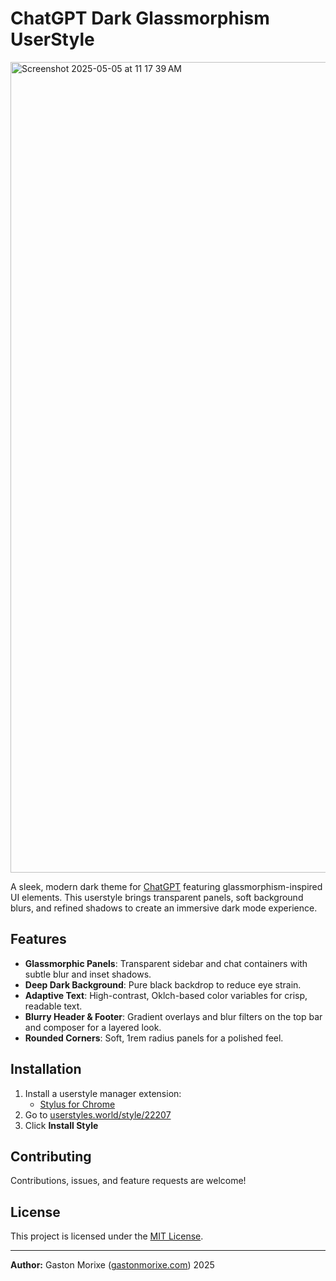 # ChatGPT Dark Glassmorphism UserStyle

<p><img width="1297" alt="Screenshot 2025-05-05 at 11 17 39 AM" src="https://github.com/user-attachments/assets/10333a8e-df1e-43bb-b801-a72645a16162" /></p>

A sleek, modern dark theme for [ChatGPT](https://chatgpt.com) featuring glassmorphism-inspired UI elements. This userstyle brings transparent panels, soft background blurs, and refined shadows to create an immersive dark mode experience.

## Features

* **Glassmorphic Panels**: Transparent sidebar and chat containers with subtle blur and inset shadows.
* **Deep Dark Background**: Pure black backdrop to reduce eye strain.
* **Adaptive Text**: High-contrast, Oklch-based color variables for crisp, readable text.
* **Blurry Header & Footer**: Gradient overlays and blur filters on the top bar and composer for a layered look.
* **Rounded Corners**: Soft, 1rem radius panels for a polished feel.

## Installation

1. Install a userstyle manager extension:
   * [Stylus for Chrome](https://chromewebstore.google.com/detail/stylus/clngdbkpkpeebahjckkjfobafhncgmne)
2. Go to [userstyles.world/style/22207](https://userstyles.world/style/22207)
3. Click **Install Style**

## Contributing

Contributions, issues, and feature requests are welcome!

## License

This project is licensed under the [MIT License](LICENSE).

---

**Author:** Gaston Morixe ([gastonmorixe.com](https://gastonmorixe.com)) 2025
